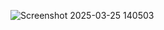 ![Screenshot 2025-03-25 140503](https://github.com/user-attachments/assets/005753de-7808-4f4e-8392-ae72005a3c11)
